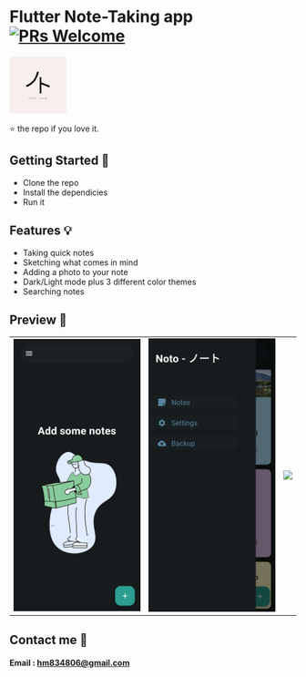 # Flutter Note-Taking app [![PRs Welcome](https://img.shields.io/badge/PRs-welcome-brightgreen.svg?style=flat-square)](http://makeapullrequest.com)

 <img src="assets/icon/icon.png" width="100">

⭐️ the repo if you love it.

## Getting Started 🚀

- Clone the repo
- Install the dependicies
- Run it

## Features 💡

- Taking quick notes
- Sketching what comes in mind
- Adding a photo to your note
- Dark/Light mode plus 3 different color themes
- Searching notes

## Preview 📸


|                                           |                                           |                                           |
| ----------------------------------------- | ----------------------------------------- | ----------------------------------------- |
| <img src="https://github.com/Taggu1/Noto/blob/main/screenShots/screenshot2.jpg" width="400"> | <img src="https://github.com/Taggu1/Noto/blob/main/screenShots/screenshot3.jpg" width="400"> | <img src="https://github.com/Taggu1/Noto/blob/main/screenShots/screenshot4.jpg" width="400"> |

## Contact me 📧
#### Email : hm834806@gmail.com
